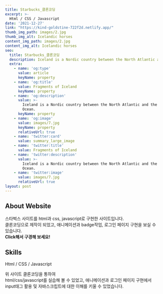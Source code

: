 ```yaml
---
title: Starbucks_클론코딩
excerpt: >-
  Html / CSS / Javascript  
date: '2021-12-27'
link: "https://kind-goldstine-722f2d.netlify.app/"
thumb_img_path: images/2.jpg
thumb_img_alt: Icelandic horses
content_img_path: images/2.jpg
content_img_alt: Icelandic horses
seo:
  title: Starbucks_클론코딩
  description: Iceland is a Nordic country between the North Atlantic and the Arctic Ocean.
  extra:
    - name: 'og:type'
      value: article
      keyName: property
    - name: 'og:title'
      value: Fragments of Iceland
      keyName: property
    - name: 'og:description'
      value: >-
        Iceland is a Nordic country between the North Atlantic and the Arctic
        Ocean.
      keyName: property
    - name: 'og:image'
      value: images/7.jpg
      keyName: property
      relativeUrl: true
    - name: 'twitter:card'
      value: summary_large_image
    - name: 'twitter:title'
      value: Fragments of Iceland
    - name: 'twitter:description'
      value: >-
        Iceland is a Nordic country between the North Atlantic and the Arctic
        Ocean.
    - name: 'twitter:image'
      value: images/7.jpg
      relativeUrl: true
layout: post
---
```


## About Website

스타벅스 사이트를 html과 css, javascript로 구현한 사이트입니다.<br/>
클론코딩으로 제작이 되었고, 애니메이션과 badge작업, 로그인 페이지 구현을 보실 수 있습니다. <br/> 
 **Click해서 구경해 보세요!**

## Skills

Html / CSS / Javascript   

>
위 사이트 클론코딩을 통하여<br/> html/css/javascript를 실습해 볼 수 있었고, 애니메이션과 로그인 페이지 구현에서 input태그 활용 및 자바스크립트에 대한 이해를 키울 수 있었습니다.